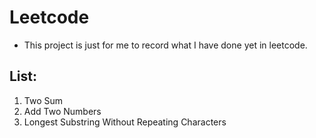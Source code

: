 # Leetcode
* This project is just for me to record what I have done yet in leetcode.

## List:
1. Two Sum
2. Add Two Numbers
3. Longest Substring Without Repeating Characters